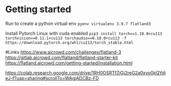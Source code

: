 

# Getting started

Run to create a python virtual env
`pyenv virtualenv 3.9.7 flatland3`


Install Pytorch
Linux with cuda enabled
`pip3 install torch==1.10.0+cu113 torchvision==0.11.1+cu113 torchaudio==0.10.0+cu113 -f https://download.pytorch.org/whl/cu113/torch_stable.html`




#Links
https://www.aicrowd.com/challenges/flatland-3
https://gitlab.aicrowd.com/flatland/flatland-starter-kit
https://flatland.aicrowd.com/getting-started/installation.html




https://colab.research.google.com/drive/1RH0OSRTfZjGj2reG2a0xvo0kQYdjeJ-f?usp=sharing#scrollTo=WAgjADCBz-FD